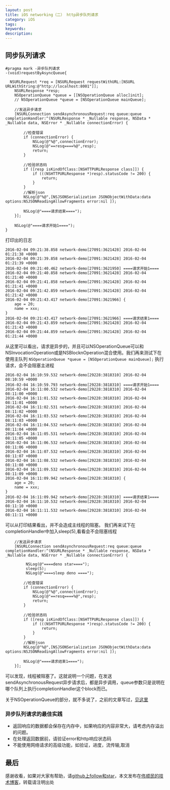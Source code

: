 ```yaml
---
layout: post
title: iOS networking（二） http异步队列请求
category: iOS
tags:
keywords:
description:
---
```



## 同步队列请求

````objc
#pragma mark -异步队列请求
-(void)requestByAsyncQueue{

  NSURLRequest *req = [NSURLRequest requestWithURL:[NSURL URLWithString:@"http://localhost:8001"]];
    NSURLResponse *resp;
    NSOperationQueue *queue = [[NSOperationQueue alloc]init];
    // NSOperationQueue *queue = [NSOperationQueue mainQueue];

    //发送异步请求
    [NSURLConnection sendAsynchronousRequest:req queue:queue completionHandler:^(NSURLResponse * _Nullable response, NSData * _Nullable data, NSError * _Nullable connectionError) {

        //检查错误
        if (connectionError) {
            NSLog(@"%@",connectionError);
            NSLog(@"==resq====%@",resp);
            return;
        }

        //检验状态码
        if ([resp isKindOfClass:[NSHTTPURLResponse class]]) {
            if (((NSHTTPURLResponse *)resp).statusCode != 200) {
                return;
            }
        }
        //解析json
        NSLog(@"%@",[NSJSONSerialization JSONObjectWithData:data options:NSJSONReadingAllowFragments error:nil ]);

        NSLog(@"====请求结束====");
    }];

    NSLog(@"====请求开始1====");
}

````

打印出的日志

````
2016-02-04 09:21:38.858 network-demo[27091:3621428] 2016-02-04 01:21:38 +0000
2016-02-04 09:21:39.858 network-demo[27091:3621428] 2016-02-04 01:21:39 +0000
2016-02-04 09:21:40.462 network-demo[27091:3621950] ====请求开始1====
2016-02-04 09:21:40.858 network-demo[27091:3621428] 2016-02-04 01:21:40 +0000
2016-02-04 09:21:41.858 network-demo[27091:3621428] 2016-02-04 01:21:41 +0000
2016-02-04 09:21:42.859 network-demo[27091:3621428] 2016-02-04 01:21:42 +0000
2016-02-04 09:21:43.417 network-demo[27091:3621966] {
    age = 20;
    name = xxx;
}
2016-02-04 09:21:43.417 network-demo[27091:3621966] ====请求结束1====
2016-02-04 09:21:43.859 network-demo[27091:3621428] 2016-02-04 01:21:43 +0000
2016-02-04 09:21:44.859 network-demo[27091:3621428] 2016-02-04 01:21:44 +0000
````


从这里可以看出，请求是异步的，并且可以NSOperationQueue可以和NSInvocationOperation或是NSBlocknOperation混合使用。我们再来测试下在使用主队列 ```` NSOperationQueue *queue = [NSOperationQueue mainQueue]; ```` 执行请求，会不会阻塞主进程

````
2016-02-04 16:10:59.532 network-demo[29228:3818310] 2016-02-04 08:10:59 +0000
2016-02-04 16:10:59.793 network-demo[29228:3818310] ====请求开始1====
2016-02-04 16:11:00.532 network-demo[29228:3818310] 2016-02-04 08:11:00 +0000
2016-02-04 16:11:01.532 network-demo[29228:3818310] 2016-02-04 08:11:01 +0000
2016-02-04 16:11:02.531 network-demo[29228:3818310] 2016-02-04 08:11:02 +0000
2016-02-04 16:11:03.532 network-demo[29228:3818310] 2016-02-04 08:11:03 +0000
2016-02-04 16:11:04.532 network-demo[29228:3818310] 2016-02-04 08:11:04 +0000
2016-02-04 16:11:05.531 network-demo[29228:3818310] 2016-02-04 08:11:05 +0000
2016-02-04 16:11:06.532 network-demo[29228:3818310] 2016-02-04 08:11:06 +0000
2016-02-04 16:11:07.532 network-demo[29228:3818310] 2016-02-04 08:11:07 +0000
2016-02-04 16:11:08.532 network-demo[29228:3818310] 2016-02-04 08:11:08 +0000
2016-02-04 16:11:09.532 network-demo[29228:3818310] 2016-02-04 08:11:09 +0000
2016-02-04 16:11:09.942 network-demo[29228:3818310] {
    age = 20;
    name = xxx;
}
2016-02-04 16:11:09.942 network-demo[29228:3818310] ====请求结束1====
2016-02-04 16:11:10.532 network-demo[29228:3818310] 2016-02-04 08:11:10 +0000
2016-02-04 16:11:11.532 network-demo[29228:3818310] 2016-02-04 08:11:11 +0000
````

可以从打印结果看出，并不会造成主线程的阻塞。 我们再来试下在completionHandler中加入sleep(5),看看会不会阻塞线程

````
    //发送异步请求
    [NSURLConnection sendAsynchronousRequest:req queue:queue completionHandler:^(NSURLResponse * _Nullable response, NSData * _Nullable data, NSError * _Nullable connectionError) {

         NSLog(@"====deno star====");
         sleep(5);
         NSLog(@"====sleep deno ====");

        //检查错误
        if (connectionError) {
            NSLog(@"%@",connectionError);
            NSLog(@"==resq====%@",resp);
            return;
        }

        //检验状态码
        if ([resp isKindOfClass:[NSHTTPURLResponse class]]) {
            if (((NSHTTPURLResponse *)resp).statusCode != 200) {
                return;
            }
        }
        //解析json
        NSLog(@"%@",[NSJSONSerialization JSONObjectWithData:data options:NSJSONReadingAllowFragments error:nil ]);

        NSLog(@"====请求结束1====");
    }];

````

可以发现，线程被阻塞了。这就说明一个问题，在发送sendAsynchronousRequest异步请求后，都是异步调用，queue参数只是说明在哪个队列上执行completionHandler这个block而已。

关于NSOperationQueue的部分，就不多说了，之前的文章写过，[见这里](http://liuyanwei.jumppo.com/2015/08/19/ios-ThreadAndAsynchronization.html)

### 异步队列请求的最佳实践

-   返回响应的数据都会保存在内存中，如果响应的内容非常大，请考虑内存溢出的问题。
-   在处理返回数据前，请验证error和http响应状态码
-   不能使用网络请求的高级功能，如验证，进度，流传输,取消

## 最后

感谢收看，如果对大家有帮助，请[github上follow和star](https://github.com/tongshunmin)，本文发布在[佟顺民的技术博客](http://blog.mineki.cn/)，转载请注明出处